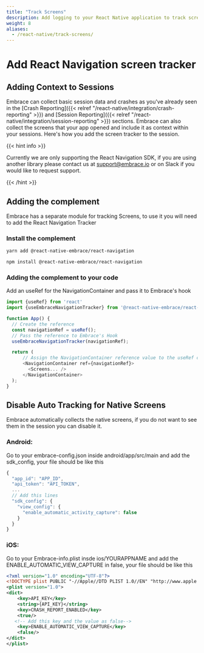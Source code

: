 ```yaml
---
title: "Track Screens"
description: Add logging to your React Native application to track screens using the Embrace SDK
weight: 8
aliases:
  - /react-native/track-screens/
---
```


# Add React Navigation screen tracker

## Adding Context to Sessions

Embrace can collect basic session data and crashes as you've already seen in the [Crash Reporting]({{< relref "/react-native/integration/crash-reporting" >}}) and [Session Reporting]({{< relref "/react-native/integration/session-reporting" >}}) sections.
Embrace can also collect the screens that your app opened and include it as context within your sessions.
Here's how you add the screen tracker to the session.

{{< hint info >}}

Currently we are only supporting the React Navigation SDK, if you are using another library please contact us at <support@embrace.io> or on Slack if you would like to request support.

{{< /hint >}}

## Adding the complement

Embrace has a separate module for tracking Screens, to use it you will need to add the React Navigation Tracker

### Install the complement

```sh
yarn add @react-native-embrace/react-navigation
```

```sh
npm install @react-native-embrace/react-navigation
```

### Adding the complement to your code

Add an useRef for the NavigationContainer and pass it to Embrace's hook

```javascript
import {useRef} from 'react'
import {useEmbraceNavigationTracker} from '@react-native-embrace/react-navigation';

function App() {
  // Create the reference
  const navigationRef = useRef();
  // Pass the reference to Embrace's Hook
  useEmbraceNavigationTracker(navigationRef);

  return (
      // Assign the NavigationContainer reference value to the useRef created
      <NavigationContainer ref={navigationRef}>
        <Screens... />
      </NavigationContainer>
  );
}
```

## Disable Auto Tracking for Native Screens

Embrace automatically collects the native screens, if you do not want to see them in the session you can disable it.

### Android:
Go to your embrace-config.json inside android/app/src/main and add the sdk_config, your file should be like this

```javascript
{
  "app_id": "APP_ID",
  "api_token": "API_TOKEN",
  ...
  // Add this lines
  "sdk_config": {
    "view_config": {
      "enable_automatic_activity_capture": false
    }
  }
}
```

### iOS:
Go to your Embrace-info.plist insde ios/YOURAPPNAME and add the ENABLE_AUTOMATIC_VIEW_CAPTURE in false, your file should be like this

```xml
<?xml version="1.0" encoding="UTF-8"?>
<!DOCTYPE plist PUBLIC "-//Apple//DTD PLIST 1.0//EN" "http://www.apple.com/DTDs/PropertyList-1.0.dtd">
<plist version="1.0">
<dict>
	<key>API_KEY</key>
	<string>{API_KEY}</string>
	<key>CRASH_REPORT_ENABLED</key>
	<true/>
   <!-- Add this key and the value as false-->
	<key>ENABLE_AUTOMATIC_VIEW_CAPTURE</key>
	<false/>
</dict>
</plist>

```